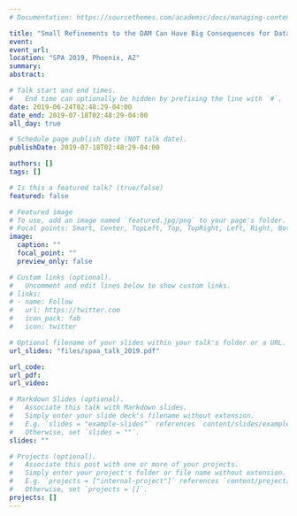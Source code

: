 ```yaml
---
# Documentation: https://sourcethemes.com/academic/docs/managing-content/

title: "Small Refinements to the DAM Can Have Big Consequences for Data-Structure Design"
event:
event_url:
location: "SPA 2019, Phoenix, AZ"
summary:
abstract:

# Talk start and end times.
#   End time can optionally be hidden by prefixing the line with `#`.
date: 2019-06-24T02:48:29-04:00
date_end: 2019-07-18T02:48:29-04:00
all_day: true

# Schedule page publish date (NOT talk date).
publishDate: 2019-07-18T02:48:29-04:00

authors: []
tags: []

# Is this a featured talk? (true/false)
featured: false

# Featured image
# To use, add an image named `featured.jpg/png` to your page's folder. 
# Focal points: Smart, Center, TopLeft, Top, TopRight, Left, Right, BottomLeft, Bottom, BottomRight.
image:
  caption: ""
  focal_point: ""
  preview_only: false

# Custom links (optional).
#   Uncomment and edit lines below to show custom links.
# links:
# - name: Follow
#   url: https://twitter.com
#   icon_pack: fab
#   icon: twitter

# Optional filename of your slides within your talk's folder or a URL.
url_slides: "files/spaa_talk_2019.pdf"

url_code:
url_pdf:
url_video:

# Markdown Slides (optional).
#   Associate this talk with Markdown slides.
#   Simply enter your slide deck's filename without extension.
#   E.g. `slides = "example-slides"` references `content/slides/example-slides.md`.
#   Otherwise, set `slides = ""`.
slides: ""

# Projects (optional).
#   Associate this post with one or more of your projects.
#   Simply enter your project's folder or file name without extension.
#   E.g. `projects = ["internal-project"]` references `content/project/deep-learning/index.md`.
#   Otherwise, set `projects = []`.
projects: []
---
```

